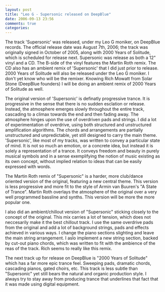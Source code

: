 ```yaml
---
layout: post
title: "Leo G - Supersonic released on DeepBlue"
date: 2006-09-13 23:56
comments: true
categories:
---
```

The track 'Supersonic' was released, under my Leo G moniker, on DeepBlue records. The official release date was August 7th, 2006; the track was originally signed in October of 2005, along with 2000 Years of Solitude, which is scheduled for release next. Supersonic was release as both a 12" vinyl and a CD. The B-side of the vinyl features the Martin Roth remix. The CD also has an ambient remix of 'Supersonic' that I did just prior to release. 2000 Years of Solitude will also be released under the Leo G moniker. I don't yet know who will be the remixer. Knowing Rich Mowatt from Solar Stone (DeepBlue founders) I will be doing an ambient remix of 2000 Years of Solitude as well.

The original version of 'Supersonic' is definatly progressive trance. It is progressive in the sense that there is no sudden esclation or release. Instead, the atmosphere emerges slowly throughout the entire track, cascading to a climax towards the end and then fading away. The atmosphere hinges upon the use of overdriven pads and strings. I did a lot of experimentation of overdrive, using both structured and unstructured amplification algorithms. The chords and arrangements are partially unstructured and unpredictable, yet still designed to carry the main theme. 'Supersonic', like most of my tracks, was written to convey a particular state of mind. It is not so much an emotion, or a concrete idea, but instead it is solely a representation of a trance. It conveys freedom and beauty in purely musical symbols and in a sense exemplifying the notion of music existing as its own concept, without implied relation to ideas that can be easily expressed with words.

The Martin Roth remix of "Supersonic" is a harder, more club/dance oriented version of the original, featuring a new central theme. This version is less progressive and more fit to the style of Armin van Buuren's "A State of Trance". Martin Roth overlays the atmosphere of the original over a very well programmed bassline and synths. This version will be more the more popular one.

I also did an ambient/chillout version of "Supersonic" sticking closely to the concept of the original. This mix carries a lot of tension, which does not neccesarily make it the best chillout track. I use the same overdrive pads from the original and add a lot of background strings, pads and effects achieved in various ways. I change the piano sections slighting and leave the main string arrangement. I aslo implement a new string section, backed by cut-out piano chords, which was written to fit with the ambience of the reas of the track. Rich seems to really like this remix.

The next track up for release on DeepBlue is "2000 Years of Solitude" which has a far more epic trance feel. Sweeping pads, dramatic chords, cascading pianos, gated choirs, etc. This track is less subtle than "Supersonic" yet still bears the natural and organic production style. I always try to stay away from producing trance that underlines that fact that it was made using digital equipment.